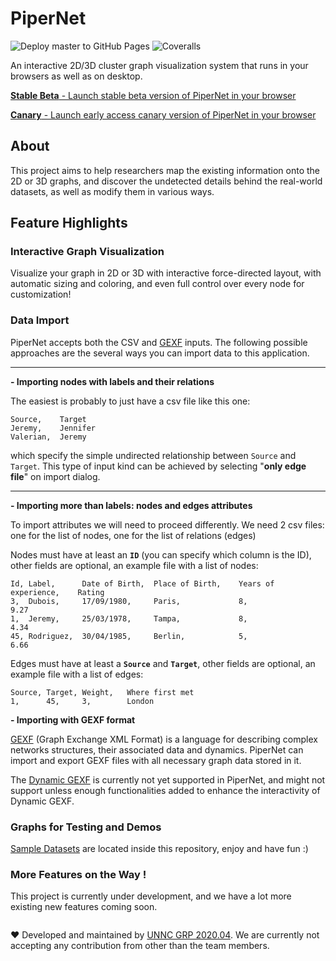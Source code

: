 # PiperNet

![Deploy master to GitHub Pages](https://github.com/grp202004/PiperNet/workflows/Deploy%20master%20to%20GitHub%20Pages/badge.svg?branch=master) ![Coveralls](https://github.com/grp202004/PiperNet/workflows/Coveralls/badge.svg)

An interactive 2D/3D cluster graph visualization system that runs in your browsers as well as on desktop.

[**Stable Beta** - Launch stable beta version of PiperNet in your browser](https://grp202004.github.io/pipernet.github.io/)

[**Canary** - Launch early access canary version of PiperNet in your browser](https://kaby-lake.github.io/pipernetDev.github.io/)

## About

This project aims to help researchers map the existing information onto the 2D or 3D graphs, and discover the undetected details behind the real-world datasets, as well as modify them in various ways.

## Feature Highlights

### Interactive Graph Visualization

Visualize your graph in 2D or 3D with interactive force-directed layout, with automatic sizing and coloring, and even full control over every node for customization!

### Data Import

PiperNet accepts both the CSV and [GEXF](https://gephi.org/gexf/format/) inputs. The following possible approaches are the several ways you can import data to this application.

---

**- Importing nodes with labels and their relations**

The easiest is probably to just have a csv file like this one:

```
Source,    Target
Jeremy,    Jennifer
Valerian,  Jeremy
```

which specify the simple undirected relationship between `Source` and `Target`. This type of input kind can be achieved by selecting "**only edge file**" on import dialog.

---

**- Importing more than labels: nodes and edges attributes**

To import attributes we will need to proceed differently. We need 2 csv files: one for the list of nodes, one for the list of relations (edges)

Nodes must have at least an **`ID`** (you can specify which column is the ID), other fields are optional, an example file with a list of nodes:

```
Id, Label,      Date of Birth,  Place of Birth,    Years of experience,    Rating
3,  Dubois,     17/09/1980,     Paris,             8,                      9.27
1,  Jeremy,     25/03/1978,     Tampa,             8,                      4.34
45, Rodriguez,  30/04/1985,     Berlin,            5,                      6.66
```

Edges must have at least a **`Source`** and **`Target`**, other fields are optional, an example file with a list of edges:

```
Source, Target, Weight,   Where first met
1,      45,     3,        London
```

**- Importing with GEXF format**

[GEXF](https://gephi.org/gexf/format/) (Graph Exchange XML Format) is a language for describing complex networks structures, their associated data and dynamics. PiperNet can import and export GEXF files with all necessary graph data stored in it.

The [Dynamic GEXF](https://gephi.org/gexf/format/dynamics.html) is currently not yet supported in PiperNet, and might not support unless enough functionalities added to enhance the interactivity of Dynamic GEXF.

### Graphs for Testing and Demos

[Sample Datasets](./src/samples/) are located inside this repository, enjoy and have fun :\)

### More Features on the Way !

This project is currently under development, and we have a lot more existing new features coming soon.

```

```

♥ Developed and maintained by [UNNC GRP 2020.04](https://github.com/grp202004). We are currently not accepting any contribution from other than the team members.
